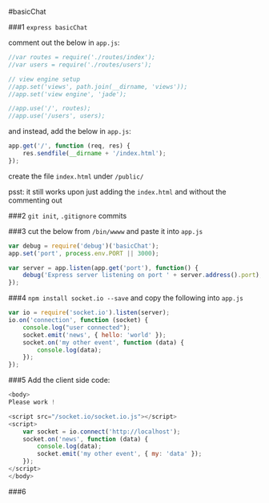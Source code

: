 #basicChat



###1
`express basicChat`

comment out the below in `app.js`:

```javascript
//var routes = require('./routes/index');
//var users = require('./routes/users');
```

```javascript
// view engine setup
//app.set('views', path.join(__dirname, 'views'));
//app.set('view engine', 'jade');
```

```javascript
//app.use('/', routes);
//app.use('/users', users);
```

and instead, add the below in `app.js`:

```javascript
app.get('/', function (req, res) {
    res.sendfile(__dirname + '/index.html');
});
```
create the file `index.html` under `/public/`

psst: it still works upon just adding the `index.html` and without the commenting out

###2
`git init`, `.gitignore` commits

###3
cut the below from `/bin/wwww` and paste it into `app.js`

```javascript
var debug = require('debug')('basicChat');
app.set('port', process.env.PORT || 3000);

var server = app.listen(app.get('port'), function() {
    debug('Express server listening on port ' + server.address().port);
});
```

###4
`npm install socket.io --save`
and copy the following into `app.js`

```javascript
var io = require('socket.io').listen(server);
io.on('connection', function (socket) {
    console.log("user connected");
    socket.emit('news', { hello: 'world' });
    socket.on('my other event', function (data) {
        console.log(data);
    });
});
```

###5
Add the client side code:
```javascript
<body>
Please work !

<script src="/socket.io/socket.io.js"></script>
<script>
    var socket = io.connect('http://localhost');
    socket.on('news', function (data) {
        console.log(data);
        socket.emit('my other event', { my: 'data' });
    });
</script>
</body>
```

###6
